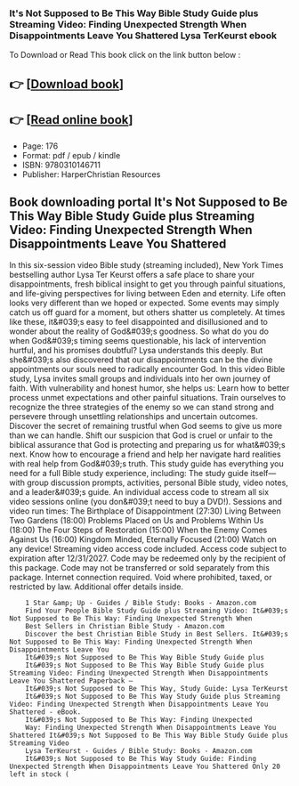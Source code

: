### It's Not Supposed to Be This Way Bible Study Guide plus Streaming Video: Finding Unexpected Strength When Disappointments Leave You Shattered Lysa TerKeurst ebook

To Download or Read This book click on the link button below :

## 👉  [**[Download book](http://get-pdfs.com/download.php?group=book&from=github.com&id=647009&lnk=1081 "Download book")**]

## 👉  [**[Read online book](http://get-pdfs.com/download.php?group=book&from=github.com&id=647009&lnk=1081 "Read online book")**]


* Page: 176
* Format: pdf / epub / kindle
* ISBN: 9780310146711
* Publisher: HarperChristian Resources



## Book downloading portal It's Not Supposed to Be This Way Bible Study Guide plus Streaming Video: Finding Unexpected Strength When Disappointments Leave You Shattered



In this six-session video Bible study (streaming included), New York Times bestselling author Lysa Ter Keurst offers a safe place to share your disappointments, fresh biblical insight to get you through painful situations, and life-giving perspectives for living between Eden and eternity. Life often looks very different than we hoped or expected. Some events may simply catch us off guard for a moment, but others shatter us completely. At times like these, it&amp;#039;s easy to feel disappointed and disillusioned and to wonder about the reality of God&amp;#039;s goodness. So what do you do when God&amp;#039;s timing seems questionable, his lack of intervention hurtful, and his promises doubtful? Lysa understands this deeply. But she&amp;#039;s also discovered that our disappointments can be the divine appointments our souls need to radically encounter God. In this video Bible study, Lysa invites small groups and individuals into her own journey of faith. With vulnerability and honest humor, she helps us: Learn how to better process unmet expectations and other painful situations. Train ourselves to recognize the three strategies of the enemy so we can stand strong and persevere through unsettling relationships and uncertain outcomes. Discover the secret of remaining trustful when God seems to give us more than we can handle. Shift our suspicion that God is cruel or unfair to the biblical assurance that God is protecting and preparing us for what&amp;#039;s next. Know how to encourage a friend and help her navigate hard realities with real help from God&amp;#039;s truth. This study guide has everything you need for a full Bible study experience, including: The study guide itself—with group discussion prompts, activities, personal Bible study, video notes, and a leader&amp;#039;s guide. An individual access code to stream all six video sessions online (you don&amp;#039;t need to buy a DVD!). Sessions and video run times: The Birthplace of Disappointment (27:30) Living Between Two Gardens (18:00) Problems Placed on Us and Problems Within Us (18:00) The Four Steps of Restoration (15:00) When the Enemy Comes Against Us (16:00) Kingdom Minded, Eternally Focused (21:00) Watch on any device! Streaming video access code included. Access code subject to expiration after 12/31/2027. Code may be redeemed only by the recipient of this package. Code may not be transferred or sold separately from this package. Internet connection required. Void where prohibited, taxed, or restricted by law. Additional offer details inside.


        1 Star &amp; Up - Guides / Bible Study: Books - Amazon.com
        Find Your People Bible Study Guide plus Streaming Video: It&#039;s Not Supposed to Be This Way: Finding Unexpected Strength When 
        Best Sellers in Christian Bible Study - Amazon.com
        Discover the best Christian Bible Study in Best Sellers. It&#039;s Not Supposed to Be This Way: Finding Unexpected Strength When Disappointments Leave You 
        It&#039;s Not Supposed to Be This Way Bible Study Guide plus
        It&#039;s Not Supposed to Be This Way Bible Study Guide plus Streaming Video: Finding Unexpected Strength When Disappointments Leave You Shattered Paperback – 
        It&#039;s Not Supposed to Be This Way, Study Guide: Lysa TerKeurst
        It&#039;s Not Supposed to Be This Way Study Guide plus Streaming Video: Finding Unexpected Strength When Disappointments Leave You Shattered - eBook.
        It&#039;s Not Supposed to Be This Way: Finding Unexpected
        Way: Finding Unexpected Strength When Disappointments Leave You Shattered It&#039;s Not Supposed to Be This Way Bible Study Guide plus Streaming Video 
        Lysa TerKeurst - Guides / Bible Study: Books - Amazon.com
        It&#039;s Not Supposed to Be This Way Study Guide: Finding Unexpected Strength When Disappointments Leave You Shattered Only 20 left in stock ( 
    




